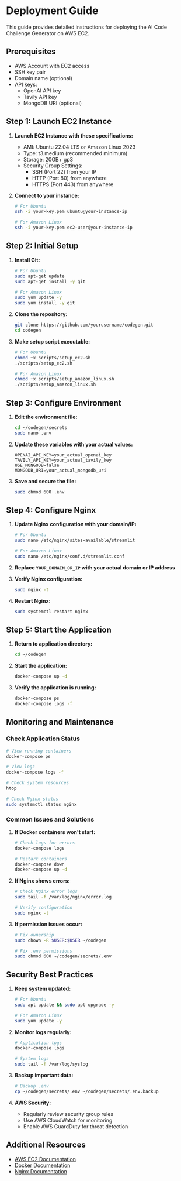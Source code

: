 # Deployment Guide

This guide provides detailed instructions for deploying the AI Code Challenge Generator on AWS EC2.

## Prerequisites

- AWS Account with EC2 access
- SSH key pair
- Domain name (optional)
- API keys:
  - OpenAI API key
  - Tavily API key
  - MongoDB URI (optional)

## Step 1: Launch EC2 Instance

1. **Launch EC2 Instance with these specifications:**
   - AMI: Ubuntu 22.04 LTS or Amazon Linux 2023
   - Type: t3.medium (recommended minimum)
   - Storage: 20GB+ gp3
   - Security Group Settings:
     - SSH (Port 22) from your IP
     - HTTP (Port 80) from anywhere
     - HTTPS (Port 443) from anywhere

2. **Connect to your instance:**
   ```bash
   # For Ubuntu
   ssh -i your-key.pem ubuntu@your-instance-ip
   
   # For Amazon Linux
   ssh -i your-key.pem ec2-user@your-instance-ip
   ```

## Step 2: Initial Setup

1. **Install Git:**
   ```bash
   # For Ubuntu
   sudo apt-get update
   sudo apt-get install -y git

   # For Amazon Linux
   sudo yum update -y
   sudo yum install -y git
   ```

2. **Clone the repository:**
   ```bash
   git clone https://github.com/yourusername/codegen.git
   cd codegen
   ```

3. **Make setup script executable:**
   ```bash
   # For Ubuntu
   chmod +x scripts/setup_ec2.sh
   ./scripts/setup_ec2.sh

   # For Amazon Linux
   chmod +x scripts/setup_amazon_linux.sh
   ./scripts/setup_amazon_linux.sh
   ```

## Step 3: Configure Environment

1. **Edit the environment file:**
   ```bash
   cd ~/codegen/secrets
   sudo nano .env
   ```

2. **Update these variables with your actual values:**
   ```
   OPENAI_API_KEY=your_actual_openai_key
   TAVILY_API_KEY=your_actual_tavily_key
   USE_MONGODB=false
   MONGODB_URI=your_actual_mongodb_uri
   ```

3. **Save and secure the file:**
   ```bash
   sudo chmod 600 .env
   ```

## Step 4: Configure Nginx

1. **Update Nginx configuration with your domain/IP:**
   ```bash
   # For Ubuntu
   sudo nano /etc/nginx/sites-available/streamlit

   # For Amazon Linux
   sudo nano /etc/nginx/conf.d/streamlit.conf
   ```

2. **Replace `YOUR_DOMAIN_OR_IP` with your actual domain or IP address**

3. **Verify Nginx configuration:**
   ```bash
   sudo nginx -t
   ```

4. **Restart Nginx:**
   ```bash
   sudo systemctl restart nginx
   ```

## Step 5: Start the Application

1. **Return to application directory:**
   ```bash
   cd ~/codegen
   ```

2. **Start the application:**
   ```bash
   docker-compose up -d
   ```

3. **Verify the application is running:**
   ```bash
   docker-compose ps
   docker-compose logs -f
   ```

## Monitoring and Maintenance

### Check Application Status
```bash
# View running containers
docker-compose ps

# View logs
docker-compose logs -f

# Check system resources
htop

# Check Nginx status
sudo systemctl status nginx
```

### Common Issues and Solutions

1. **If Docker containers won't start:**
   ```bash
   # Check logs for errors
   docker-compose logs
   
   # Restart containers
   docker-compose down
   docker-compose up -d
   ```

2. **If Nginx shows errors:**
   ```bash
   # Check Nginx error logs
   sudo tail -f /var/log/nginx/error.log
   
   # Verify configuration
   sudo nginx -t
   ```

3. **If permission issues occur:**
   ```bash
   # Fix ownership
   sudo chown -R $USER:$USER ~/codegen
   
   # Fix .env permissions
   sudo chmod 600 ~/codegen/secrets/.env
   ```

## Security Best Practices

1. **Keep system updated:**
   ```bash
   # For Ubuntu
   sudo apt update && sudo apt upgrade -y
   
   # For Amazon Linux
   sudo yum update -y
   ```

2. **Monitor logs regularly:**
   ```bash
   # Application logs
   docker-compose logs
   
   # System logs
   sudo tail -f /var/log/syslog
   ```

3. **Backup important data:**
   ```bash
   # Backup .env
   cp ~/codegen/secrets/.env ~/codegen/secrets/.env.backup
   ```

4. **AWS Security:**
   - Regularly review security group rules
   - Use AWS CloudWatch for monitoring
   - Enable AWS GuardDuty for threat detection

## Additional Resources

- [AWS EC2 Documentation](https://docs.aws.amazon.com/ec2/)
- [Docker Documentation](https://docs.docker.com/)
- [Nginx Documentation](https://nginx.org/en/docs/)
